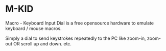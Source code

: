 # M-KID
Macro - Keyboard Input Dial is a free opensource hardware to emulate keyboard / mouse macros.

Simply a dial to send keystrokes repeatedly to the PC like zoom-in, zoom-out OR scroll up and down. etc.
